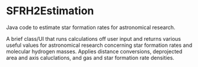 SFRH2Estimation
===============

Java code to estimate star formation rates for astronomical research.

A brief class/UI that runs calculations off user
input and returns various useful values for astronomical research
concerning star formation rates and molecular hydrogen masses.
Applies distance conversions, deprojected area and axis caluclations,
and gas and star formation rate densities.
 

